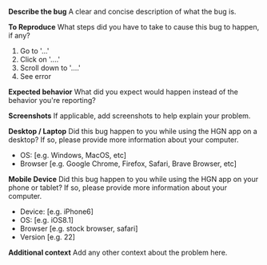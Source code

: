 **Describe the bug**
A clear and concise description of what the bug is.

**To Reproduce**
What steps did you have to take to cause this bug to happen, if any?
1. Go to '...'
2. Click on '....'
3. Scroll down to '....'
4. See error

**Expected behavior**
What did you expect would happen instead of the behavior you're reporting? 

**Screenshots**
If applicable, add screenshots to help explain your problem.

**Desktop / Laptop**
Did this bug happen to you while using the HGN app on a desktop? If so, please provide more information about your computer. 
 - OS: [e.g. Windows, MacOS, etc]
 - Browser [e.g. Google Chrome, Firefox, Safari, Brave Browser, etc]

**Mobile Device**
Did this bug happen to you while using the HGN app on your phone or tablet? If so, please provide more information about your computer. 
 - Device: [e.g. iPhone6]
 - OS: [e.g. iOS8.1]
 - Browser [e.g. stock browser, safari]
 - Version [e.g. 22]

**Additional context**
Add any other context about the problem here.
